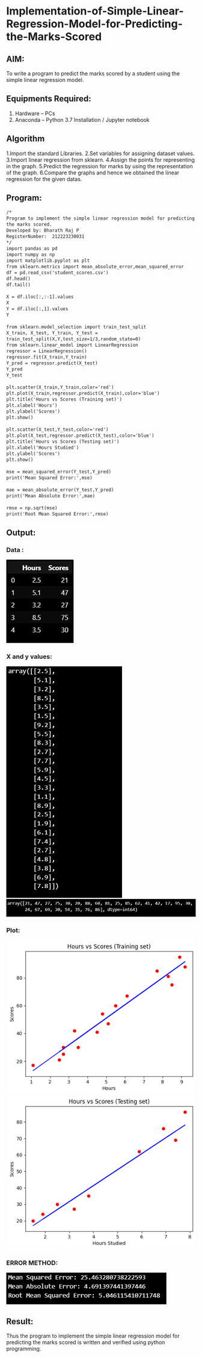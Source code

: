 # Implementation-of-Simple-Linear-Regression-Model-for-Predicting-the-Marks-Scored

## AIM:
To write a program to predict the marks scored by a student using the simple linear regression model.

## Equipments Required:
1. Hardware – PCs
2. Anaconda – Python 3.7 Installation / Jupyter notebook

## Algorithm
1.Import the standard Libraries. 
2.Set variables for assigning dataset values. 
3.Import linear regression from sklearn. 
4.Assign the points for representing in the graph. 
5.Predict the regression for marks by using the representation of the graph. 
6.Compare the graphs and hence we obtained the linear regression for the given datas.

## Program:
```
/*
Program to implement the simple linear regression model for predicting the marks scored.
Developed by: Bharath Raj P
RegisterNumber:  212223230031
*/
import pandas as pd
import numpy as np
import matplotlib.pyplot as plt
from sklearn.metrics import mean_absolute_error,mean_squared_error
df = pd.read_csv('student_scores.csv')
df.head()
df.tail()

X = df.iloc[:,:-1].values
X
Y = df.iloc[:,1].values
Y

from sklearn.model_selection import train_test_split
X_train, X_test, Y_train, Y_test = train_test_split(X,Y,test_size=1/3,random_state=0)
from sklearn.linear_model import LinearRegression
regressor = LinearRegression()
regressor.fit(X_train,Y_train)
Y_pred = regressor.predict(X_test)
Y_pred
Y_test

plt.scatter(X_train,Y_train,color='red')
plt.plot(X_train,regressor.predict(X_train),color='blue')
plt.title('Hours vs Scores (Training set)')
plt.xlabel('Hours')
plt.ylabel('Scores')
plt.show()

plt.scatter(X_test,Y_test,color='red')
plt.plot(X_test,regressor.predict(X_test),color='blue')
plt.title('Hours vs Scores (Testing set)')
plt.xlabel('Hours Studied')
plt.ylabel('Scores')
plt.show()

mse = mean_squared_error(Y_test,Y_pred)
print('Mean Squared Error:',mse)

mae = mean_absolute_error(Y_test,Y_pred)
print('Mean Absolute Error:',mae)

rmse = np.sqrt(mse)
print('Root Mean Squared Error:',rmse)

```

## Output:
### Data :
![Data](data.png)

### X and y values:
![Xvalue](Xvalue.png)
![yvalue](yvalue.png)

### Plot:
![alt text](PLOT1.png)
![alt text](plot2.png)

### ERROR METHOD:
![alt text](error.png)


## Result:
Thus the program to implement the simple linear regression model for predicting the marks scored is written and verified using python programming.
